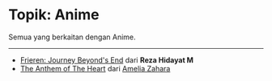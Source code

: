 # Topik: Anime

Semua yang berkaitan dengan Anime.

----

- [Frieren: Journey Beyond's End](/content/blog/rezahidayatm/anime/frierensetelahperjalananberakhir/) dari **Reza Hidayat M**
- [The Anthem of The Heart](/content/blog/ameliazahara/anime/theanthemoftheheart/) dari [Amelia Zahara](/content/kontributor/ameliazahara)

